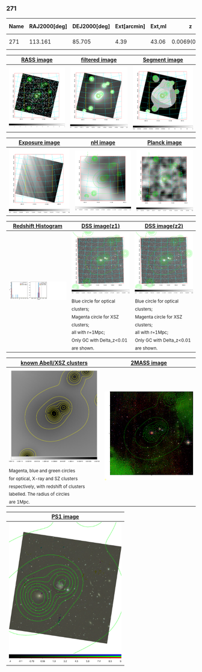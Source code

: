<div STYLE="page-break-after: always;"></div>

### 271

|Name|RAJ2000[deg]|DEJ2000[deg] |Ext[arcmin]| Ext,ml | z | z_src| C|GC(XSZ,Delta_z<0.01)| GC(OPT,Delta_z<0.01)|GC| R_sig[arcmin] | R500[arcmin] | R500[Mpc]| CRsig[c/s] | CR500[c/s] |L500[1E44 erg/s]|F500[1E-12 erg/s/cm^2]| M500[1E14 Msun]|Tx[keV]|Cnt_sig|Beta|Rc[arcmin]|Comment|Alias|
|---|---|---|---|---|---|------|---|--------|---------|----------|---|---|---|---|---|---|---|---|---|---|---|---|---|---|
|271| 113.161| 85.705| 4.39| 43.06| 0.0069(0.005)| z1, z_opt| S| -| N| N| 24.206| 43.177| 0.368| 0.360(0.047)| 0.414(0.054)| 0.006(0.001)| 5.473(0.511)| 0.14(0.01)| 0.65(0.02)| 326.2| 0.509(-0.007+0.015)| 3.598(-0.275+0.384)| -| t226|

|[RASS image](../image/271/271_img.pdf)|[filtered image](../image/271/271_fil.pdf)|[Segment image](../image/271/271_seg.pdf)|
|-------------------|--------------------|-------------------|
| <img src="../image/271/271_img.png" width="300">  | <img src="../image/271/271_fil.png" width="300">   | <img src="../image/271/271_seg.png" width="300">  |

|[Exposure image](../image/271/271_mex.pdf)| [nH image](../image/271/271_nh.pdf)| [Planck image](../image/271/271_p.pdf)|
|-------------------|--------------------|-------------------|
|<img src="../image/271/271_mex.png" width="300">   | <img src="../image/271/271_nh.png" width="300">    | <img src="../image/271/271_p.png" width="300"> |

|[Redshift Histogram](../image/271/271_zg.pdf) | [DSS image(z1)](../image/271/271_dss_z1.pdf)      |  [DSS image(z2)](../image/271/271_dss_z2.pdf)    |
|-------------------|--------------------|-------------------|
|<img src="../image/271/271_zg.png" width="300"> |<img src="../image/271/271_dss_z1.png" width="300"> <sub><br>Blue circle for optical clusters; <br>Magenta circle for XSZ clusters; <br>all with r=1Mpc; <br>Only GC with Delta_z<0.01 are shown. </sub>| <img src="../image/271/271_dss_z2.png" width="300"><sub><br>Blue circle for optical clusters; <br>Magenta circle for XSZ clusters; <br>all with r=1Mpc; <br>Only GC with Delta_z<0.01 are shown. </sub> |

|[known Abell/XSZ clusters](../image/271/271_gc.pdf) | [2MASS image](../image/271/271_2mass.pdf)      |
|-------------------|-------------------|
|<img src=../image/271/271_gc.png width="300"> <br><sub>Magenta, blue and green circles <br>for optical, X-ray and SZ clusters <br>respectively, with redshift of clusters <br>labelled. The radius of circles <br>are 1Mpc.</sub>|<img src="../image/271/271_2mass.png" width="300">  |

|[PS1 image](../image/271/271_ps1.pdf)            |
|-------------------|
| <img src="../image/271/271_ps1.pdf" width="300">  |
